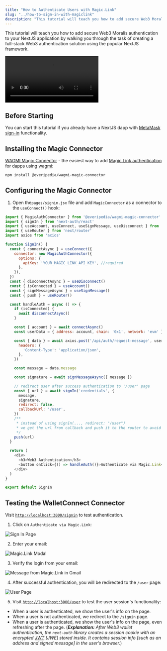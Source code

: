 ```yaml
---
title: "How to Authenticate Users with Magic.Link"
slug: "../how-to-sign-in-with-magiclink"
description: "This tutorial will teach you how to add secure Web3 Moralis authentication to your NextJS application by walking you through the task of creating a full-stack Web3 authentication solution using the popular NextJS framework."
---
```


This tutorial will teach you how to add secure Web3 Moralis authentication to your NextJS application by walking you through the task of creating a full-stack Web3 authentication solution using the popular NextJS framework.

<video controls>
  <source src="/video/3e566e9-magic.mp4"/>
</video>

## Before Starting

You can start this tutorial if you already have a NextJS dapp with [MetaMask sign-in](/authentication-api/how-to-sign-in-with-metamask) functionality. 

## Installing the Magic Connector

[WAGMI Magic Connector](https://www.npmjs.com/package/@everipedia/wagmi-magic-connector) - the easiest way to add [Magic.Link authentication](https://magic.link/auth) for dapps using [wagmi](https://wagmi.sh/): 

```bash npm2yarn
npm install @everipedia/wagmi-magic-connector
```

## Configuring the Magic Connector

1. Open the`pages/signin.jsx` file and add `MagicConnector` as a connector to the `useConnect()` hook:

```javascript
import { MagicAuthConnector } from '@everipedia/wagmi-magic-connector'
import { signIn } from 'next-auth/react'
import { useAccount, useConnect, useSignMessage, useDisconnect } from 'wagmi'
import { useRouter } from 'next/router'
import axios from 'axios'

function SignIn() {
  const { connectAsync } = useConnect({
    connector: new MagicAuthConnector({
      options: {
        apiKey: 'YOUR_MAGIC_LINK_API_KEY', //required
      },
    }),
  })
  const { disconnectAsync } = useDisconnect()
  const { isConnected } = useAccount()
  const { signMessageAsync } = useSignMessage()
  const { push } = useRouter()

  const handleAuth = async () => {
    if (isConnected) {
      await disconnectAsync()
    }

    const { account } = await connectAsync()
    const userData = { address: account, chain: '0x1', network: 'evm' }

    const { data } = await axios.post('/api/auth/request-message', userData, {
      headers: {
        'Content-Type': 'application/json',
      },
    })

    const message = data.message

    const signature = await signMessageAsync({ message })

    // redirect user after success authentication to '/user' page
    const { url } = await signIn('credentials', {
      message,
      signature,
      redirect: false,
      callbackUrl: '/user',
    })
    /**
     * instead of using signIn(..., redirect: "/user")
     * we get the url from callback and push it to the router to avoid page refreshing
     */
    push(url)
  }

  return (
    <div>
      <h3>Web3 Authentication</h3>
      <button onClick={() => handleAuth()}>Authenticate via Magic.Link</button>
    </div>
  )
}

export default SignIn
```



## Testing the WalletConnect Connector

Visit [`http://localhost:3000/signin`](http://localhost:3000/signin) to test authentication.

1. Click on `Authenticate via Magic.Link`:

![Sign In Page](/img/content/68b667b-122.webp)

2. Enter your email:

![Magic.Link Modal](/img/content/6818115-73.webp)

3. Verify the login from your email:

![Message from Magic.Link in Gmail](/img/content/e26217b-204.webp)

4. After successful authentication, you will be redirected to the `/user` page:

![User Page](/img/content/afe14c1-391.webp)

5. Visit [`http://localhost:3000/user`](http://localhost:3000/user) to test the user session's functionality: 

- When a user is authenticated, we show the user's info on the page.
- When a user is not authenticated, we redirect to the `/signin` page. 
- When a user is authenticated, we show the user's info on the page, even refreshing after the page. (_**Explanation:** After Web3 wallet authentication, the `next-auth` library creates a session cookie with an encrypted [JWT](https://jwt.io/introduction) [JWE] stored inside. It contains session info [such as an address and signed message] in the user's browser._)